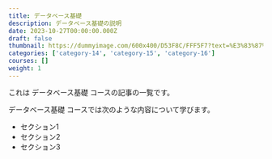 ```yaml
---
title: データベース基礎
description: データベース基礎の説明
date: 2023-10-27T00:00:00.000Z
draft: false
thumbnail: https://dummyimage.com/600x400/D53F8C/FFF5F7?text=%E3%83%87%E3%83%BC%E3%82%BF%E3%83%99%E3%83%BC%E3%82%B9%E5%9F%BA%E7%A4%8E
categories: ['category-14', 'category-15', 'category-16']
courses: []
weight: 1
---
```


これは データベース基礎 コースの記事の一覧です。

  データベース基礎 コースでは次のような内容について学びます。

  - セクション1
  - セクション2
  - セクション3